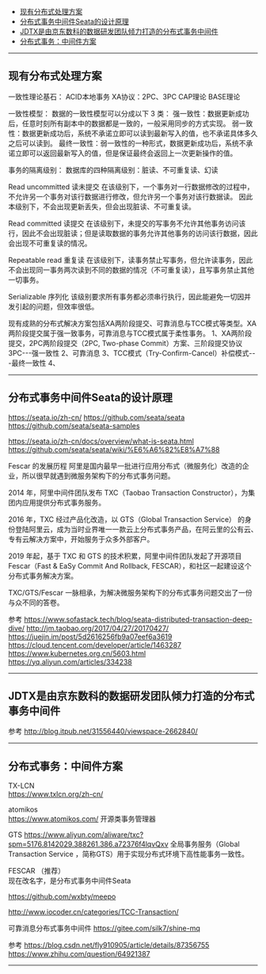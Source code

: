 - [现有分布式处理方案](#现有分布式处理方案)
- [分布式事务中间件Seata的设计原理](#分布式事务中间件Seata的设计原理)
- [JDTX是由京东数科的数据研发团队倾力打造的分布式事务中间件](#JDTX是由京东数科的数据研发团队倾力打造的分布式事务中间件)
- [分布式事务：中间件方案](#分布式事务：中间件方案)



---------------------------------------------------------------------------------------------------------------------
## 现有分布式处理方案

一致性理论基石：
ACID本地事务
XA协议：2PC、3PC
CAP理论
BASE理论


一致性模型：
数据的一致性模型可以分成以下 3 类：
强一致性：数据更新成功后，任意时刻所有副本中的数据都是一致的，一般采用同步的方式实现。
弱一致性：数据更新成功后，系统不承诺立即可以读到最新写入的值，也不承诺具体多久之后可以读到。
最终一致性：弱一致性的一种形式，数据更新成功后，系统不承诺立即可以返回最新写入的值，但是保证最终会返回上一次更新操作的值。


事务的隔离级别：
数据库的四种隔离级别：脏读、不可重复读、幻读

Read uncommitted 读未提交
在该级别下，一个事务对一行数据修改的过程中，不允许另一个事务对该行数据进行修改，但允许另一个事务对该行数据读。
因此本级别下，不会出现更新丢失，但会出现脏读、不可重复读。

Read committed 读提交
在该级别下，未提交的写事务不允许其他事务访问该行，因此不会出现脏读；但是读取数据的事务允许其他事务的访问该行数据，因此会出现不可重复读的情况。

Repeatable read 重复读
在该级别下，读事务禁止写事务，但允许读事务，因此不会出现同一事务两次读到不同的数据的情况（不可重复读），且写事务禁止其他一切事务。

Serializable 序列化
该级别要求所有事务都必须串行执行，因此能避免一切因并发引起的问题，但效率很低。





现有成熟的分布式解决方案包括XA两阶段提交、可靠消息与TCC模式等类型。XA两阶段提交属于强一致事务，可靠消息与TCC模式属于柔性事务。
1、XA两阶段提交，2PC两阶段提交（2PC, Two-phase Commit）方案、三阶段提交协议 3PC---强一致性
2、可靠消息
3、TCC模式（Try-Confirm-Cancel）补偿模式---最终一致性
4、



---------------------------------------------------------------------------------------------------------------------

## 分布式事务中间件Seata的设计原理

https://seata.io/zh-cn/
https://github.com/seata/seata
https://github.com/seata/seata-samples



https://seata.io/zh-cn/docs/overview/what-is-seata.html
https://github.com/seata/seata/wiki/%E6%A6%82%E8%A7%88


Fescar 的发展历程
阿里是国内最早一批进行应用分布式（微服务化）改造的企业，所以很早就遇到微服务架构下的分布式事务问题。

2014 年，阿里中间件团队发布 TXC（Taobao Transaction Constructor），为集团内应用提供分布式事务服务。

2016 年，TXC 经过产品化改造，以 GTS（Global Transaction Service） 的身份登陆阿里云，成为当时业界唯一一款云上分布式事务产品，在阿云里的公有云、专有云解决方案中，开始服务于众多外部客户。

2019 年起，基于 TXC 和 GTS 的技术积累，阿里中间件团队发起了开源项目 Fescar（Fast & EaSy Commit And Rollback, FESCAR），和社区一起建设这个分布式事务解决方案。

TXC/GTS/Fescar 一脉相承，为解决微服务架构下的分布式事务问题交出了一份与众不同的答卷。





参考
https://www.sofastack.tech/blog/seata-distributed-transaction-deep-dive/
http://jm.taobao.org/2017/04/27/20170427/
https://juejin.im/post/5d2616256fb9a07eef6a3619
https://cloud.tencent.com/developer/article/1463287
https://www.kubernetes.org.cn/5603.html
https://yq.aliyun.com/articles/334238



---------------------------------------------------------------------------------------------------------------------

## JDTX是由京东数科的数据研发团队倾力打造的分布式事务中间件

参考
http://blog.itpub.net/31556440/viewspace-2662840/





---------------------------------------------------------------------------------------------------------------------
## 分布式事务：中间件方案


TX-LCN   
https://www.txlcn.org/zh-cn/


atomikos  
https://www.atomikos.com/
开源类事务管理器


GTS 
https://www.aliyun.com/aliware/txc?spm=5176.8142029.388261.386.a72376f4lqvQxv
全局事务服务（Global Transaction Service ，简称GTS）用于实现分布式环境下高性能事务一致性。


FESCAR （推荐）   
现在改名字，是分布式事务中间件Seata



https://github.com/wxbty/meepo


http://www.iocoder.cn/categories/TCC-Transaction/


可靠消息分布式事务中间件
https://gitee.com/silk7/shine-mq




参考
https://blog.csdn.net/fly910905/article/details/87356755
https://www.zhihu.com/question/64921387









---------------------------------------------------------------------------------------------------------------------






